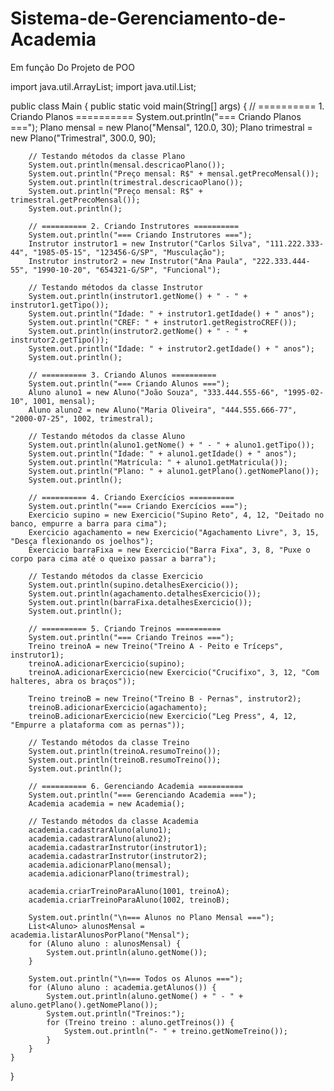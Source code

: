 # Sistema-de-Gerenciamento-de-Academia
Em função Do Projeto de POO


import java.util.ArrayList;
import java.util.List;

public class Main {
    public static void main(String[] args) {
        // ========== 1. Criando Planos ==========
        System.out.println("=== Criando Planos ===");
        Plano mensal = new Plano("Mensal", 120.0, 30);
        Plano trimestral = new Plano("Trimestral", 300.0, 90);
        
        // Testando métodos da classe Plano
        System.out.println(mensal.descricaoPlano());
        System.out.println("Preço mensal: R$" + mensal.getPrecoMensal());
        System.out.println(trimestral.descricaoPlano());
        System.out.println("Preço mensal: R$" + trimestral.getPrecoMensal());
        System.out.println();

        // ========== 2. Criando Instrutores ==========
        System.out.println("=== Criando Instrutores ===");
        Instrutor instrutor1 = new Instrutor("Carlos Silva", "111.222.333-44", "1985-05-15", "123456-G/SP", "Musculação");
        Instrutor instrutor2 = new Instrutor("Ana Paula", "222.333.444-55", "1990-10-20", "654321-G/SP", "Funcional");
        
        // Testando métodos da classe Instrutor
        System.out.println(instrutor1.getNome() + " - " + instrutor1.getTipo());
        System.out.println("Idade: " + instrutor1.getIdade() + " anos");
        System.out.println("CREF: " + instrutor1.getRegistroCREF());
        System.out.println(instrutor2.getNome() + " - " + instrutor2.getTipo());
        System.out.println("Idade: " + instrutor2.getIdade() + " anos");
        System.out.println();

        // ========== 3. Criando Alunos ==========
        System.out.println("=== Criando Alunos ===");
        Aluno aluno1 = new Aluno("João Souza", "333.444.555-66", "1995-02-10", 1001, mensal);
        Aluno aluno2 = new Aluno("Maria Oliveira", "444.555.666-77", "2000-07-25", 1002, trimestral);
        
        // Testando métodos da classe Aluno
        System.out.println(aluno1.getNome() + " - " + aluno1.getTipo());
        System.out.println("Idade: " + aluno1.getIdade() + " anos");
        System.out.println("Matrícula: " + aluno1.getMatricula());
        System.out.println("Plano: " + aluno1.getPlano().getNomePlano());
        System.out.println();

        // ========== 4. Criando Exercícios ==========
        System.out.println("=== Criando Exercícios ===");
        Exercicio supino = new Exercicio("Supino Reto", 4, 12, "Deitado no banco, empurre a barra para cima");
        Exercicio agachamento = new Exercicio("Agachamento Livre", 3, 15, "Desça flexionando os joelhos");
        Exercicio barraFixa = new Exercicio("Barra Fixa", 3, 8, "Puxe o corpo para cima até o queixo passar a barra");
        
        // Testando métodos da classe Exercicio
        System.out.println(supino.detalhesExercicio());
        System.out.println(agachamento.detalhesExercicio());
        System.out.println(barraFixa.detalhesExercicio());
        System.out.println();

        // ========== 5. Criando Treinos ==========
        System.out.println("=== Criando Treinos ===");
        Treino treinoA = new Treino("Treino A - Peito e Tríceps", instrutor1);
        treinoA.adicionarExercicio(supino);
        treinoA.adicionarExercicio(new Exercicio("Crucifixo", 3, 12, "Com halteres, abra os braços"));
        
        Treino treinoB = new Treino("Treino B - Pernas", instrutor2);
        treinoB.adicionarExercicio(agachamento);
        treinoB.adicionarExercicio(new Exercicio("Leg Press", 4, 12, "Empurre a plataforma com as pernas"));
        
        // Testando métodos da classe Treino
        System.out.println(treinoA.resumoTreino());
        System.out.println(treinoB.resumoTreino());
        System.out.println();

        // ========== 6. Gerenciando Academia ==========
        System.out.println("=== Gerenciando Academia ===");
        Academia academia = new Academia();
        
        // Testando métodos da classe Academia
        academia.cadastrarAluno(aluno1);
        academia.cadastrarAluno(aluno2);
        academia.cadastrarInstrutor(instrutor1);
        academia.cadastrarInstrutor(instrutor2);
        academia.adicionarPlano(mensal);
        academia.adicionarPlano(trimestral);
        
        academia.criarTreinoParaAluno(1001, treinoA);
        academia.criarTreinoParaAluno(1002, treinoB);
        
        System.out.println("\n=== Alunos no Plano Mensal ===");
        List<Aluno> alunosMensal = academia.listarAlunosPorPlano("Mensal");
        for (Aluno aluno : alunosMensal) {
            System.out.println(aluno.getNome());
        }
        
        System.out.println("\n=== Todos os Alunos ===");
        for (Aluno aluno : academia.getAlunos()) {
            System.out.println(aluno.getNome() + " - " + aluno.getPlano().getNomePlano());
            System.out.println("Treinos:");
            for (Treino treino : aluno.getTreinos()) {
                System.out.println("- " + treino.getNomeTreino());
            }
        }
    }
}
